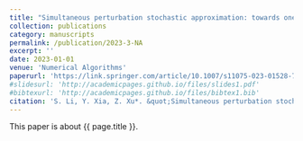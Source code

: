 ```yaml
---
title: "Simultaneous perturbation stochastic approximation: towards one-measurement per iteration"
collection: publications
category: manuscripts
permalink: /publication/2023-3-NA
excerpt: ''
date: 2023-01-01
venue: 'Numerical Algorithms'
paperurl: 'https://link.springer.com/article/10.1007/s11075-023-01528-7'
#slidesurl: 'http://academicpages.github.io/files/slides1.pdf'
#bibtexurl: 'http://academicpages.github.io/files/bibtex1.bib'
citation: 'S. Li, Y. Xia, Z. Xu*. &quot;Simultaneous perturbation stochastic approximation: towards one-measurement per iteration.&quot; <i>Numerical Algorithms</i>. 94:1085-1101, Doi:10.1007/s11075-023-01528-7, 2023.'
---
```


This paper is about {{ page.title }}.
